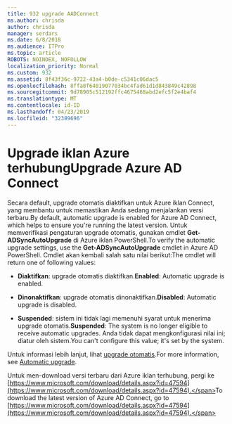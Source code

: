 ```yaml
---
title: 932 upgrade AADConnect
ms.author: chrisda
author: chrisda
manager: serdars
ms.date: 6/8/2018
ms.audience: ITPro
ms.topic: article
ROBOTS: NOINDEX, NOFOLLOW
localization_priority: Normal
ms.custom: 932
ms.assetid: 8f43f36c-9722-43a4-b0de-c5341c06dac5
ms.openlocfilehash: 8ffa8f64019077034bc4fad61d1d843849c42898
ms.sourcegitcommit: 9d78905c512192ffc4675468abd2efc5f2e4baf4
ms.translationtype: MT
ms.contentlocale: id-ID
ms.lasthandoff: 04/23/2019
ms.locfileid: "32389696"
---
```

# <a name="upgrade-azure-ad-connect"></a><span data-ttu-id="cb940-102">Upgrade iklan Azure terhubung</span><span class="sxs-lookup"><span data-stu-id="cb940-102">Upgrade Azure AD Connect</span></span>

<span data-ttu-id="cb940-103">Secara default, upgrade otomatis diaktifkan untuk Azure iklan Connect, yang membantu untuk memastikan Anda sedang menjalankan versi terbaru.</span><span class="sxs-lookup"><span data-stu-id="cb940-103">By default, automatic upgrade is enabled for Azure AD Connect, which helps to ensure you're running the latest version.</span></span> <span data-ttu-id="cb940-104">Untuk memverifikasi pengaturan upgrade otomatis, gunakan cmdlet **Get-ADSyncAutoUpgrade** di Azure iklan PowerShell.</span><span class="sxs-lookup"><span data-stu-id="cb940-104">To verify the automatic upgrade settings, use the **Get-ADSyncAutoUpgrade** cmdlet in Azure AD PowerShell.</span></span> <span data-ttu-id="cb940-105">Cmdlet akan kembali salah satu nilai berikut:</span><span class="sxs-lookup"><span data-stu-id="cb940-105">The cmdlet will return one of following values:</span></span> 

- <span data-ttu-id="cb940-106">**Diaktifkan**: upgrade otomatis diaktifkan.</span><span class="sxs-lookup"><span data-stu-id="cb940-106">**Enabled**: Automatic upgrade is enabled.</span></span>

- <span data-ttu-id="cb940-107">**Dinonaktifkan**: upgrade otomatis dinonaktifkan.</span><span class="sxs-lookup"><span data-stu-id="cb940-107">**Disabled**: Automatic upgrade is disabled.</span></span>

- <span data-ttu-id="cb940-108">**Suspended**: sistem ini tidak lagi memenuhi syarat untuk menerima upgrade otomatis.</span><span class="sxs-lookup"><span data-stu-id="cb940-108">**Suspended**: The system is no longer eligible to receive automatic upgrades.</span></span> <span data-ttu-id="cb940-109">Anda tidak dapat mengkonfigurasi nilai ini; diatur oleh sistem.</span><span class="sxs-lookup"><span data-stu-id="cb940-109">You can't configure this value; it's set by the system.</span></span> 

<span data-ttu-id="cb940-110">Untuk informasi lebih lanjut, lihat [upgrade otomatis](https://docs.microsoft.com/azure/active-directory/connect/active-directory-aadconnect-feature-automatic-upgrade).</span><span class="sxs-lookup"><span data-stu-id="cb940-110">For more information, see [Automatic upgrade](https://docs.microsoft.com/azure/active-directory/connect/active-directory-aadconnect-feature-automatic-upgrade).</span></span>

<span data-ttu-id="cb940-111">Untuk men-download versi terbaru dari Azure iklan terhubung, pergi ke [https://www.microsoft.com/download/details.aspx?id=47594](https://www.microsoft.com/download/details.aspx?id=47594).</span><span class="sxs-lookup"><span data-stu-id="cb940-111">To download the latest version of Azure AD Connect, go to [https://www.microsoft.com/download/details.aspx?id=47594](https://www.microsoft.com/download/details.aspx?id=47594).</span></span>
